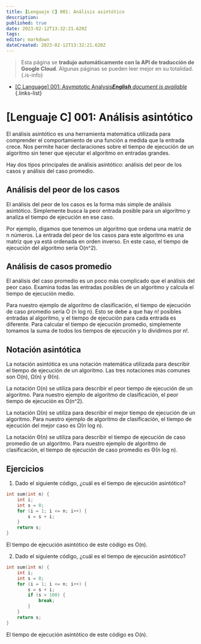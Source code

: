 ```yaml
---
title: [Lenguaje C] 001: Análisis asintótico
description: 
published: true
date: 2023-02-12T13:32:21.620Z
tags: 
editor: markdown
dateCreated: 2023-02-12T13:32:21.620Z
---
```


> Esta página se **tradujo automáticamente con la API de traducción de Google Cloud**.
Algunas páginas se pueden leer mejor en su totalidad.{.is-info}



- [[C Language] 001: Asymptotic Analysis***English** document is available*](/en/Knowledge-base/Algorithm/c-language-001-asymptotic-analysis)
{.links-list}


# [Lenguaje C] 001: Análisis asintótico

El análisis asintótico es una herramienta matemática utilizada para comprender el comportamiento de una función a medida que la entrada crece. Nos permite hacer declaraciones sobre el tiempo de ejecución de un algoritmo sin tener que ejecutar el algoritmo en entradas grandes.

Hay dos tipos principales de análisis asintótico: análisis del peor de los casos y análisis del caso promedio.

## Análisis del peor de los casos

El análisis del peor de los casos es la forma más simple de análisis asintótico. Simplemente busca la peor entrada posible para un algoritmo y analiza el tiempo de ejecución en ese caso.

Por ejemplo, digamos que tenemos un algoritmo que ordena una matriz de n números. La entrada del peor de los casos para este algoritmo es una matriz que ya está ordenada en orden inverso. En este caso, el tiempo de ejecución del algoritmo sería O(n^2).

## Análisis de casos promedio

El análisis del caso promedio es un poco más complicado que el análisis del peor caso. Examina todas las entradas posibles de un algoritmo y calcula el tiempo de ejecución medio.

Para nuestro ejemplo de algoritmo de clasificación, el tiempo de ejecución de caso promedio sería O (n log n). Esto se debe a que hay n! posibles entradas al algoritmo, y el tiempo de ejecución para cada entrada es diferente. Para calcular el tiempo de ejecución promedio, simplemente tomamos la suma de todos los tiempos de ejecución y lo dividimos por n!.

## Notación asintótica

La notación asintótica es una notación matemática utilizada para describir el tiempo de ejecución de un algoritmo. Las tres notaciones más comunes son O(n), Ω(n) y Θ(n).

La notación O(n) se utiliza para describir el peor tiempo de ejecución de un algoritmo. Para nuestro ejemplo de algoritmo de clasificación, el peor tiempo de ejecución es O(n^2).

La notación Ω(n) se utiliza para describir el mejor tiempo de ejecución de un algoritmo. Para nuestro ejemplo de algoritmo de clasificación, el tiempo de ejecución del mejor caso es Ω(n log n).

La notación Θ(n) se utiliza para describir el tiempo de ejecución de caso promedio de un algoritmo. Para nuestro ejemplo de algoritmo de clasificación, el tiempo de ejecución de caso promedio es Θ(n log n).

## Ejercicios

1. Dado el siguiente código, ¿cuál es el tiempo de ejecución asintótico?

```C
int sum(int n) {
    int i;
    int s = 0;
    for (i = 1; i <= n; i++) {
        s = s + i;
    }
    return s;
}
```

El tiempo de ejecución asintótico de este código es O(n).

2. Dado el siguiente código, ¿cuál es el tiempo de ejecución asintótico?

```C
int sum(int n) {
    int i;
    int s = 0;
    for (i = 1; i <= n; i++) {
        s = s + i;
        if (s > 100) {
            break;
        }
    }
    return s;
}
```

El tiempo de ejecución asintótico de este código es O(n).
